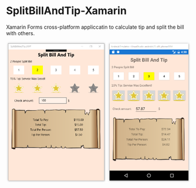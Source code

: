 # SplitBillAndTip-Xamarin
Xamarin Forms cross-platform appliccatin to calculate tip and split the bill with others.


![Иллюстрация к проекту](https://github.com/brain2d/SplitBillAndTip-Xamarin/raw/master/SplitBillAndTip/SplitBillAndTip/images/screenshots/screen1.png)
